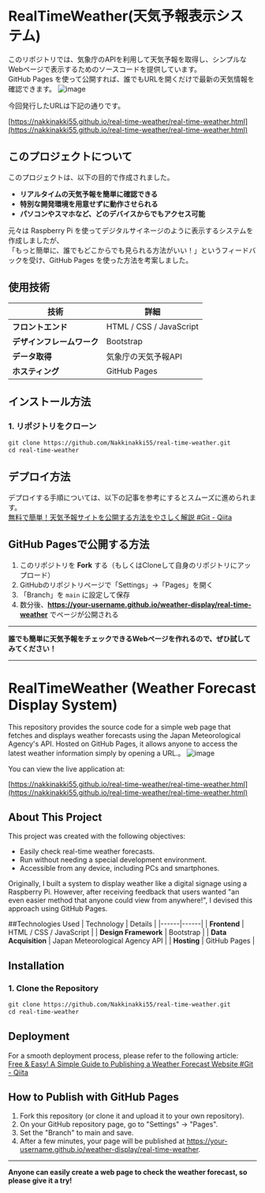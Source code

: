 # RealTimeWeather(天気予報表示システム)

このリポジトリでは、気象庁のAPIを利用して天気予報を取得し、シンプルなWebページで表示するためのソースコードを提供しています。  
GitHub Pages を使って公開すれば、誰でもURLを開くだけで最新の天気情報を確認できます。
![image](https://github.com/user-attachments/assets/b61a43f9-e0e0-4078-a15f-c34a9bf84212)

今回発行したURLは下記の通りです。

[https://nakkinakki55.github.io/real-time-weather/real-time-weather.html](https://nakkinakki55.github.io/real-time-weather/real-time-weather.html)

## このプロジェクトについて

このプロジェクトは、以下の目的で作成されました。

- **リアルタイムの天気予報を簡単に確認できる**
- **特別な開発環境を用意せずに動作させられる**
- **パソコンやスマホなど、どのデバイスからでもアクセス可能**

元々は Raspberry Pi を使ってデジタルサイネージのように表示するシステムを作成しましたが、  
「もっと簡単に、誰でもどこからでも見られる方法がいい！」というフィードバックを受け、GitHub Pages を使った方法を考案しました。

## 使用技術
| 技術 | 詳細 |
|------|------|
| **フロントエンド** | HTML / CSS / JavaScript |
| **デザインフレームワーク** | Bootstrap |
| **データ取得** | 気象庁の天気予報API |
| **ホスティング** | GitHub Pages |



## インストール方法
### 1. リポジトリをクローン
```txt
git clone https://github.com/Nakkinakki55/real-time-weather.git
cd real-time-weather
```

## デプロイ方法
デプロイする手順については、以下の記事を参考にするとスムーズに進められます。 
<br>
[無料で簡単！天気予報サイトを公開する方法をやさしく解説 #Git - Qiita](https://qiita.com/nishifeoda/items/de3e8b7081a9381c0ce7)

## GitHub Pagesで公開する方法

1. このリポジトリを **Fork** する（もしくはCloneして自身のリポジトリにアップロード）
2. GitHubのリポジトリページで「Settings」→「Pages」を開く
3. 「Branch」を `main` に設定して保存
4. 数分後、**https://your-username.github.io/weather-display/real-time-weather** でページが公開される


---

**誰でも簡単に天気予報をチェックできるWebページを作れるので、ぜひ試してみてください！**

---

# RealTimeWeather (Weather Forecast Display System)

This repository provides the source code for a simple web page that fetches and displays weather forecasts using the Japan Meteorological Agency's API. Hosted on GitHub Pages, it allows anyone to access the latest weather information simply by opening a URL.。
![image](https://github.com/user-attachments/assets/b61a43f9-e0e0-4078-a15f-c34a9bf84212)

You can view the live application at:

[https://nakkinakki55.github.io/real-time-weather/real-time-weather.html](https://nakkinakki55.github.io/real-time-weather/real-time-weather.html)

## About This Project

This project was created with the following objectives:

- Easily check real-time weather forecasts.
- Run without needing a special development environment.
- Accessible from any device, including PCs and smartphones.

Originally, I built a system to display weather like a digital signage using a Raspberry Pi. However, after receiving feedback that users wanted "an even easier method that anyone could view from anywhere!", I devised this approach using GitHub Pages.

##Technologies Used
| Technology | Details |
|------|------|
| **Frontend** | HTML / CSS / JavaScript |
| **Design Framework** | Bootstrap |
| **Data Acquisition** | Japan Meteorological Agency API |
| **Hosting** | GitHub Pages |



## Installation
### 1. Clone the Repository
```txt
git clone https://github.com/Nakkinakki55/real-time-weather.git
cd real-time-weather
```

## Deployment
For a smooth deployment process, please refer to the following article:
<br>
[Free & Easy! A Simple Guide to Publishing a Weather Forecast Website #Git - Qiita](https://qiita.com/nishifeoda/items/de3e8b7081a9381c0ce7)

## How to Publish with GitHub Pages

1. Fork this repository (or clone it and upload it to your own repository).
2. On your GitHub repository page, go to "Settings" → "Pages".
3. Set the "Branch" to main and save.
4. After a few minutes, your page will be published at https://your-username.github.io/weather-display/real-time-weather.


---

**Anyone can easily create a web page to check the weather forecast, so please give it a try!**

